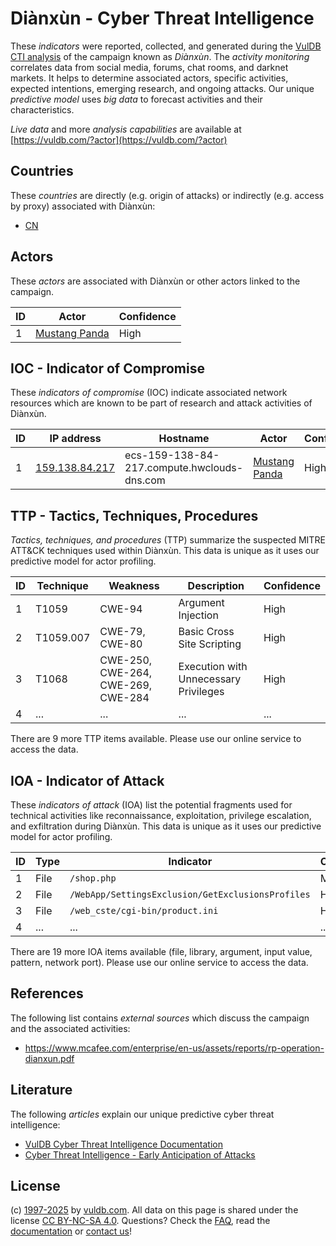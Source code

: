 # Diànxùn - Cyber Threat Intelligence

These _indicators_ were reported, collected, and generated during the [VulDB CTI analysis](https://vuldb.com/?kb.cti) of the campaign known as _Diànxùn_. The _activity monitoring_ correlates data from social media, forums, chat rooms, and darknet markets. It helps to determine associated actors, specific activities, expected intentions, emerging research, and ongoing attacks. Our unique _predictive model_ uses _big data_ to forecast activities and their characteristics.

_Live data_ and more _analysis capabilities_ are available at [https://vuldb.com/?actor](https://vuldb.com/?actor)

## Countries

These _countries_ are directly (e.g. origin of attacks) or indirectly (e.g. access by proxy) associated with Diànxùn:

* [CN](https://vuldb.com/?country.cn)

## Actors

These _actors_ are associated with Diànxùn or other actors linked to the campaign.

ID | Actor | Confidence
-- | ----- | ----------
1 | [Mustang Panda](https://vuldb.com/?actor.mustang_panda) | High

## IOC - Indicator of Compromise

These _indicators of compromise_ (IOC) indicate associated network resources which are known to be part of research and attack activities of Diànxùn.

ID | IP address | Hostname | Actor | Confidence
-- | ---------- | -------- | ----- | ----------
1 | [159.138.84.217](https://vuldb.com/?ip.159.138.84.217) | ecs-159-138-84-217.compute.hwclouds-dns.com | [Mustang Panda](https://vuldb.com/?actor.mustang_panda) | High

## TTP - Tactics, Techniques, Procedures

_Tactics, techniques, and procedures_ (TTP) summarize the suspected MITRE ATT&CK techniques used within Diànxùn. This data is unique as it uses our predictive model for actor profiling.

ID | Technique | Weakness | Description | Confidence
-- | --------- | -------- | ----------- | ----------
1 | T1059 | CWE-94 | Argument Injection | High
2 | T1059.007 | CWE-79, CWE-80 | Basic Cross Site Scripting | High
3 | T1068 | CWE-250, CWE-264, CWE-269, CWE-284 | Execution with Unnecessary Privileges | High
4 | ... | ... | ... | ...

There are 9 more TTP items available. Please use our online service to access the data.

## IOA - Indicator of Attack

These _indicators of attack_ (IOA) list the potential fragments used for technical activities like reconnaissance, exploitation, privilege escalation, and exfiltration during Diànxùn. This data is unique as it uses our predictive model for actor profiling.

ID | Type | Indicator | Confidence
-- | ---- | --------- | ----------
1 | File | `/shop.php` | Medium
2 | File | `/WebApp/SettingsExclusion/GetExclusionsProfiles` | High
3 | File | `/web_cste/cgi-bin/product.ini` | High
4 | ... | ... | ...

There are 19 more IOA items available (file, library, argument, input value, pattern, network port). Please use our online service to access the data.

## References

The following list contains _external sources_ which discuss the campaign and the associated activities:

* https://www.mcafee.com/enterprise/en-us/assets/reports/rp-operation-dianxun.pdf

## Literature

The following _articles_ explain our unique predictive cyber threat intelligence:

* [VulDB Cyber Threat Intelligence Documentation](https://vuldb.com/?kb.cti)
* [Cyber Threat Intelligence - Early Anticipation of Attacks](https://www.scip.ch/en/?labs.20201022)

## License

(c) [1997-2025](https://vuldb.com/?kb.changelog) by [vuldb.com](https://vuldb.com/?kb.about). All data on this page is shared under the license [CC BY-NC-SA 4.0](https://creativecommons.org/licenses/by-nc-sa/4.0/). Questions? Check the [FAQ](https://vuldb.com/?kb.faq), read the [documentation](https://vuldb.com/?kb) or [contact us](https://vuldb.com/?contact)!
